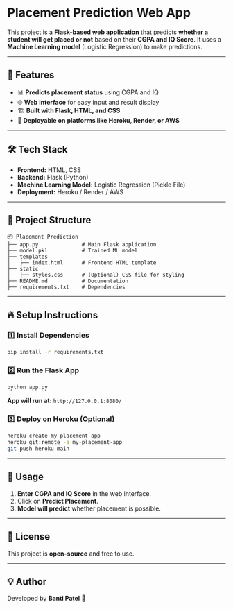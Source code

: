 # Placement Prediction Web App

This project is a **Flask-based web application** that predicts **whether a student will get placed or not** based on their **CGPA and IQ Score**. It uses a **Machine Learning model** (Logistic Regression) to make predictions.

---

## 🚀 Features

- 📊 **Predicts placement status** using CGPA and IQ
- 🌐 **Web interface** for easy input and result display
- 🏗️ **Built with Flask, HTML, and CSS**
- 🎯 **Deployable on platforms like Heroku, Render, or AWS**

---

## 🛠️ Tech Stack

- **Frontend:** HTML, CSS
- **Backend:** Flask (Python)
- **Machine Learning Model:** Logistic Regression (Pickle File)
- **Deployment:** Heroku / Render / AWS

---

## 📂 Project Structure

```
📦 Placement Prediction
├── app.py              # Main Flask application
├── model.pkl           # Trained ML model
├── templates
│   ├── index.html      # Frontend HTML template
├── static
│   ├── styles.css      # (Optional) CSS file for styling
├── README.md           # Documentation
├── requirements.txt    # Dependencies
```

---

## 🔥 Setup Instructions

### 1️⃣ Install Dependencies

```bash
pip install -r requirements.txt
```

### 2️⃣ Run the Flask App

```bash
python app.py
```

**App will run at:** `http://127.0.0.1:8080/`

### 3️⃣ Deploy on Heroku (Optional)

```bash
heroku create my-placement-app
heroku git:remote -a my-placement-app
git push heroku main
```

---

## 📌 Usage

1. **Enter CGPA and IQ Score** in the web interface.
2. Click on **Predict Placement**.
3. **Model will predict** whether placement is possible.

---

## 📜 License

This project is **open-source** and free to use.

---

## 💡 Author

Developed by **Banti Patel** 🚀
